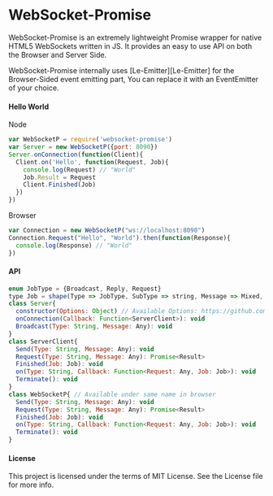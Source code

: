 WebSocket-Promise
===========
WebSocket-Promise is an extremely lightweight Promise wrapper for native HTML5 WebSockets written in JS. It provides an easy to use API on both the Browser and Server Side.

WebSocket-Promise internally uses [Le-Emitter][Le-Emitter] for the Browser-Sided event emitting part, You can replace it with an EventEmitter of your choice.

#### Hello World
Node
```js
var WebSocketP = require('websocket-promise')
var Server = new WebSocketP({port: 8090})
Server.onConnection(function(Client){
  Client.on('Hello', function(Request, Job){
    console.log(Request) // "World"
    Job.Result = Request
    Client.Finished(Job)
  })
})
```
Browser
```js
var Connection = new WebSocketP("ws://localhost:8090")
Connection.Request("Hello", "World").then(function(Response){
  console.log(Response) // "World"
})
```

#### API
```js
enum JobType = {Broadcast, Reply, Request}
type Job = shape(Type => JobType, SubType => string, Message => Mixed, ?ID => String, EXCHANGE => true)
class Server{
  constructor(Options: Object) // Available Options: https://github.com/websockets/ws/blob/master/lib/WebSocketServer.js#L25
  onConnection(Callback: Function<ServerClient>): void
  Broadcast(Type: String, Message: Any): void
}
class ServerClient{
  Send(Type: String, Message: Any): void
  Request(Type: String, Message: Any): Promise<Result>
  Finished(Job: Job): void
  on(Type: String, Callback: Function<Request: Any, Job: Job>): void
  Terminate(): void
}
class WebSocketP{ // Available under same name in browser
  Send(Type: String, Message: Any): void
  Request(Type: String, Message: Any): Promise<Result>
  Finished(Job: Job): void
  on(Type: String, Callback: Function<Request: Any, Job: Job>): void
  Terminate(): void
}
```

#### License
This project is licensed under the terms of MIT License. See the License file for more info.